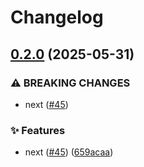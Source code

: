 # Changelog

## [0.2.0](https://github.com/liblaf/lime/compare/v0.1.8...v0.2.0) (2025-05-31)


### ⚠ BREAKING CHANGES

* next ([#45](https://github.com/liblaf/lime/issues/45))

### ✨ Features

* next ([#45](https://github.com/liblaf/lime/issues/45)) ([659acaa](https://github.com/liblaf/lime/commit/659acaa6073a0c295f68342202db3e52300307c1))

